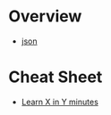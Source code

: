 # Overview

- [json](https://www.json.org/)

# Cheat Sheet

- [Learn X in Y minutes](https://learnxinyminutes.com/docs/json/)
